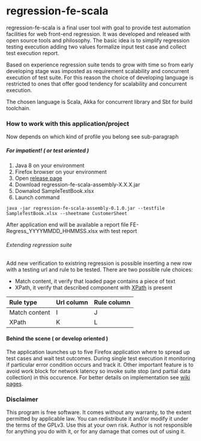# regression-fe-scala

regression-fe-scala is a final user tool with goal to provide test automation facilities for web front-end regression. It was developed and released with open source tools and philosophy. The basic idea is to simplify regression testing execution adding two values formalize input test case and collect test execution report.

Based on experience regression suite tends to grow with time so from early developing stage was imposted as requirement scalability and concurrent execution of test suite. For this reason the choice of developing language is restricted to ones that offer good tendency for scalability and concurrent execution.

The chosen language is Scala, Akka for concurrent library and Sbt for build toolchain.

### How to work with this application/project

Now depends on which kind of profile you belong see sub-paragraph

##### For impatient! ( or test oriented )

1. Java 8 on your environment
2. Firefox browser on your environment
3. Open [release page](https://github.com/vmarrazzo/regression-fe-scala/releases) 
4. Download regression-fe-scala-assembly-X.X.X.jar
5. Downalod SampleTestBook.xlsx
6. Launch command
```
java -jar regression-fe-scala-assembly-0.1.0.jar --testfile SampleTestBook.xlsx --sheetname CustomerSheet
```
After application end will be available a report file FE-Regress_YYYYMMDD_HHMMSS.xlsx with test report

###### Extending regression suite

Add new verification to existring regression is possible inserting a new row with a testing url and rule to be tested. There are two possible rule choices:<br>
* Match content, it verify that loaded page contains a piece of text
* XPath, it verify that described component with [XPath](http://toolsqa.com/selenium-webdriver/choosing-effective-xpath/) is present

| Rule type | Url column | Rule column |
| :------------|:---------------| :-----|
| Match content | I | J |
| XPath | K | L |

#### Behind the scene ( or develop oriented )

The application launches up to five Firefox application where to spread up test cases and wait test outcomes. During single test execution it monitoring if particular error condition occurs and track it. Other important feature is to avoid work block for network latency so invoke suite stop (and partial data collection) in this occurence. For better details on implementation see [wiki pages](https://github.com/vmarrazzo/regression-fe-scala/wiki).

### Disclaimer

This program is free software. It comes without any warranty, to the extent permitted by applicable law. You can redistribute it and/or modify it under the terms of the GPLv3. Use this at your own risk. Author is not responsible for anything you do with it, or for any damage that comes out of using it.
